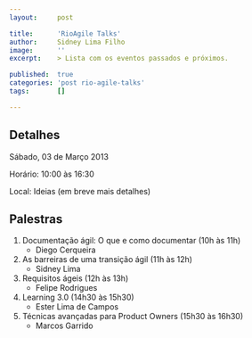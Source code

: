 ```yaml
---
layout:     post

title:      'RioAgile Talks'
author:     Sidney Lima Filho
image:      ''
excerpt:    > Lista com os eventos passados e próximos.

published:  true
categories: 'post rio-agile-talks'
tags:       []

---
```


## Detalhes

Sábado, 03 de Março 2013

Horário: 10:00 às 16:30

Local: Ideias (em breve mais detalhes)

## Palestras

1. Documentação ágil: O que e como documentar (10h às 11h)
    - Diego Cerqueira
2. As barreiras de uma transição ágil (11h às 12h)
    -  Sidney Lima
3. Requisitos ágeis	 (12h às 13h)
    - Felipe Rodrigues
4. Learning 3.0	(14h30 às 15h30)
    - Ester Lima de Campos
5. Técnicas avançadas para Product Owners (15h30 às 16h30)
    - Marcos Garrido
